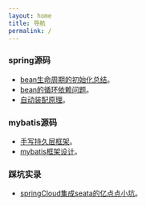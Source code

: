```yaml
---
layout: home
title: 导航
permalink: /
---
```


### spring源码

- [bean生命周期的初始化总结](https://dearkz.outfu.bid/others/bean%E7%94%9F%E5%91%BD%E5%91%A8%E6%9C%9F%E7%9A%84%E5%88%9D%E5%A7%8B%E5%8C%96%E6%80%BB%E7%BB%93/)。
- [bean的循环依赖问题](https://dearkz.outfu.bid/others/bean%E7%9A%84%E5%BE%AA%E7%8E%AF%E4%BE%9D%E8%B5%96%E9%97%AE%E9%A2%98/)。
- [自动装配原理](https://dearkz.outfu.bid/others/%E8%87%AA%E5%8A%A8%E8%A3%85%E9%85%8D%E5%8E%9F%E7%90%86/)。

### mybatis源码

- [手写持久层框架](https://dearkz.outfu.bid/pages/%E6%89%8B%E5%86%99%E6%8C%81%E4%B9%85%E5%B1%82%E6%A1%86%E6%9E%B6/)。
- [mybatis框架设计](https://dearkz.outfu.bid/pages/mybatis框架设计/)。

### 踩坑实录

- [springCloud集成seata的亿点点小坑](https://dearkz.outfu.bid/jekyll/2024-10-16-springCloud%E9%9B%86%E6%88%90seata%E7%9A%84%E4%BA%BF%E7%82%B9%E7%82%B9%E5%B0%8F%E5%9D%91.html)。